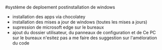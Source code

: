 #système de deploement postinstallation de windows
- installation des apps via chocolatey
- installation des mises a jour de windows (toutes les mises a jours)
- supression de microsoft edge sur le bureaux 
- ajout du dossier utilisateur, du panneaux de configuration et de Ce PC sur le bureaux
n'esitez pas a me faire des suggestion sur l'améloration du code
